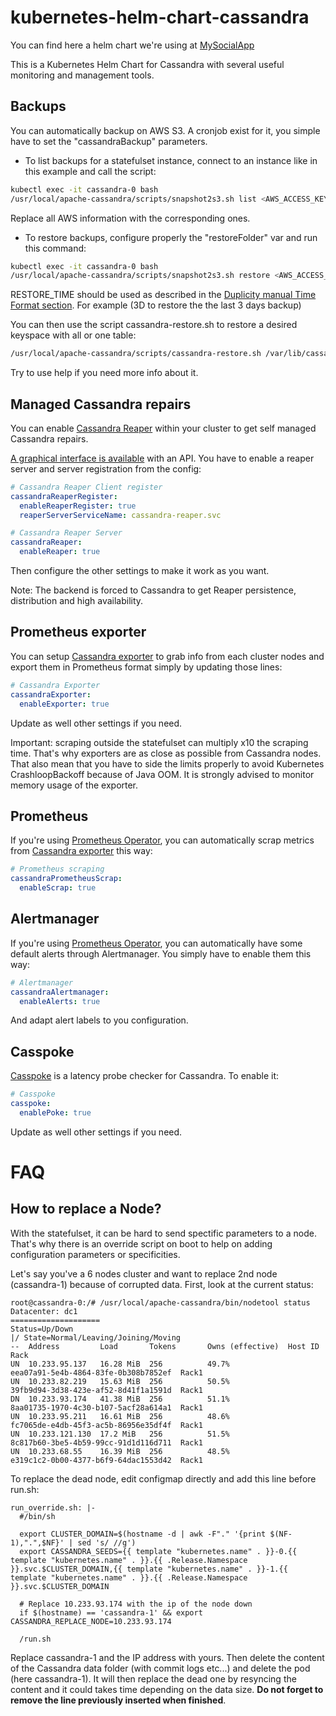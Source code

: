 # kubernetes-helm-chart-cassandra

You can find here a helm chart we're using at [MySocialApp](https://mysocialapp.io)

This is a Kubernetes Helm Chart for Cassandra with several useful monitoring and management tools.

## Backups

You can automatically backup on AWS S3. A cronjob exist for it, you simple have to set the "cassandraBackup" parameters.

* To list backups for a statefulset instance, connect to an instance like in this example and call the script:

```bash
kubectl exec -it cassandra-0 bash
/usr/local/apache-cassandra/scripts/snapshot2s3.sh list <AWS_ACCESS_KEY_ID> <AWS_SECRET_ACCESS_KEY> <AWS_PASSPHRASE> <AWS_BUCKET>
```

Replace all AWS information with the corresponding ones.

* To restore backups, configure properly the "restoreFolder" var and run this command:

```bash
kubectl exec -it cassandra-0 bash
/usr/local/apache-cassandra/scripts/snapshot2s3.sh restore <AWS_ACCESS_KEY_ID> <AWS_SECRET_ACCESS_KEY> <AWS_PASSPHRASE> <AWS_BUCKET> <RESTORE_TIME>
```

RESTORE_TIME should be used as described in the [Duplicity manual Time Format section](http://duplicity.nongnu.org/duplicity.1.html#sect8).
For example (3D to restore the the last 3 days backup)

You can then use the script cassandra-restore.sh to restore a desired keyspace with all or one table:

```bash
/usr/local/apache-cassandra/scripts/cassandra-restore.sh /var/lib/cassandra/restore/var/lib/cassandra/data [keyspace]
```

Try to use help if you need more info about it.

## Managed Cassandra repairs

You can enable [Cassandra Reaper](http://cassandra-reaper.io) within your cluster to get self managed Cassandra repairs.

[A graphical interface is available](http://cassandra-reaper.svc) with an API. You have to enable a reaper server and server registration from the config:

```yaml
# Cassandra Reaper Client register
cassandraReaperRegister:
  enableReaperRegister: true
  reaperServerServiceName: cassandra-reaper.svc

# Cassandra Reaper Server
cassandraReaper:
  enableReaper: true
```

Then configure the other settings to make it work as you want.

Note: The backend is forced to Cassandra to get Reaper persistence, distribution and high availability.

## Prometheus exporter

You can setup [Cassandra exporter](https://github.com/criteo/cassandra_exporter) to grab info from each cluster nodes and export them in Prometheus format simply
by updating those lines:

```yaml
# Cassandra Exporter
cassandraExporter:
  enableExporter: true
```

Update as well other settings if you need.

Important: scraping outside the statefulset can multiply x10 the scraping time. That's why exporters are as close as possible from Cassandra nodes. That also mean that
you have to side the limits properly to avoid Kubernetes CrashloopBackoff because of Java OOM. It is strongly advised to monitor memory usage of the exporter.

## Prometheus

If you're using [Prometheus Operator](https://github.com/coreos/prometheus-operator), you can automatically scrap metrics from [Cassandra exporter](https://github.com/criteo/cassandra_exporter) this way:

```yaml
# Prometheus scraping
cassandraPrometheusScrap:
  enableScrap: true
```

## Alertmanager

If you're using [Prometheus Operator](https://github.com/coreos/prometheus-operator), you can automatically have some default alerts through Alertmanager. You simply have to enable them this way:

```yaml
# Alertmanager
cassandraAlertmanager:
  enableAlerts: true
```

And adapt alert labels to you configuration.

## Casspoke

[Casspoke](https://github.com/criteo/casspoke) is a latency probe checker for Cassandra. To enable it:

```yaml
# Casspoke
casspoke:
  enablePoke: true
```

Update as well other settings if you need.

# FAQ
## How to replace a Node?

With the statefulset, it can be hard to send spectific parameters to a node. That's why there is an override script
on boot to help on adding configuration parameters or specificities.

Let's say you've a 6 nodes cluster and want to replace 2nd node (cassandra-1) because of corrupted data. First, look
at the current status:
```
root@cassandra-0:/# /usr/local/apache-cassandra/bin/nodetool status
Datacenter: dc1
====================
Status=Up/Down
|/ State=Normal/Leaving/Joining/Moving
--  Address         Load       Tokens       Owns (effective)  Host ID                               Rack
UN  10.233.95.137   16.28 MiB  256          49.7%             eea07a91-5e4b-4864-83fe-0b308b7852ef  Rack1
UN  10.233.82.219   15.63 MiB  256          50.5%             39fb9d94-3d38-423e-af52-8d41f1a1591d  Rack1
DN  10.233.93.174   41.38 MiB  256          51.1%             8aa01735-1970-4c30-b107-5acf28a614a1  Rack1
UN  10.233.95.211   16.61 MiB  256          48.6%             fc7065de-e4db-45f3-ac5b-86956e35df4f  Rack1
UN  10.233.121.130  17.2 MiB   256          51.5%             8c817b60-3be5-4b59-99cc-91d1d116d711  Rack1
UN  10.233.68.55    16.39 MiB  256          48.5%             e319c1c2-0b00-4377-b6f9-64dac1553d42  Rack1
```

To replace the dead node, edit configmap directly and add this line before run.sh:
```
run_override.sh: |-
  #/bin/sh

  export CLUSTER_DOMAIN=$(hostname -d | awk -F"." '{print $(NF-1),".",$NF}' | sed 's/ //g')
  export CASSANDRA_SEEDS={{ template "kubernetes.name" . }}-0.{{ template "kubernetes.name" . }}.{{ .Release.Namespace }}.svc.$CLUSTER_DOMAIN,{{ template "kubernetes.name" . }}-1.{{ template "kubernetes.name" . }}.{{ .Release.Namespace }}.svc.$CLUSTER_DOMAIN

  # Replace 10.233.93.174 with the ip of the node down
  if $(hostname) == 'cassandra-1' && export CASSANDRA_REPLACE_NODE=10.233.93.174

  /run.sh
```

Replace cassandra-1 and the IP address with yours. Then delete the content of the Cassandra data folder (with commit logs etc...) and delete the pod (here cassandra-1).
It will then replace the dead one by resyncing the content and it could takes time depending on the data size. **Do not forget to remove the line previously inserted when finished**.
